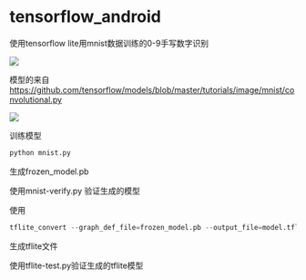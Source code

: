# tensorflow_android
使用tensorflow lite用mnist数据训练的0-9手写数字识别

![](https://markdown-1251303493.cos.ap-beijing.myqcloud.com/mnist-app.png)

模型的来自 https://github.com/tensorflow/models/blob/master/tutorials/image/mnist/convolutional.py

![](https://markdown-1251303493.cos.ap-beijing.myqcloud.com/mnist-model1.png)

训练模型

```python
python mnist.py
```

生成frozen_model.pb

使用mnist-verify.py 验证生成的模型

使用

```python
tflite_convert --graph_def_file=frozen_model.pb --output_file=model.tflite --input_arrays=Placeholder_3 --output_arrays=probabilities,classes
```
生成tflite文件

使用tflite-test.py验证生成的tflite模型




